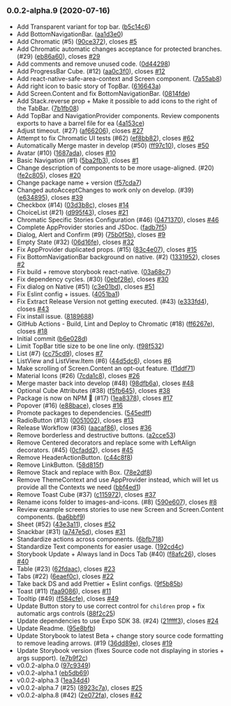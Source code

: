 ## <small>0.0.2-alpha.9 (2020-07-16)</small>

- Add Transparent variant for top bar. ([b5c14c6](https://github.com/Trampoline-CX/Cubes/commit/b5c14c6))
- Add BottomNavigationBar. ([aa1d3e0](https://github.com/Trampoline-CX/Cubes/commit/aa1d3e0))
- Add Chromatic (#5) ([90ce372](https://github.com/Trampoline-CX/Cubes/commit/90ce372)), closes [#5](https://github.com/Trampoline-CX/Cubes/issues/5)
- Add Chromatic automatic changes acceptance for protected branches. (#29) ([eb86a60](https://github.com/Trampoline-CX/Cubes/commit/eb86a60)), closes [#29](https://github.com/Trampoline-CX/Cubes/issues/29)
- Add comments and remove unused code. ([0d44298](https://github.com/Trampoline-CX/Cubes/commit/0d44298))
- Add ProgressBar Cube. (#12) ([aa0c3f0](https://github.com/Trampoline-CX/Cubes/commit/aa0c3f0)), closes [#12](https://github.com/Trampoline-CX/Cubes/issues/12)
- Add react-native-safe-area-context and Screen component. ([7a55ab8](https://github.com/Trampoline-CX/Cubes/commit/7a55ab8))
- Add right icon to basic story of TopBar. ([616643a](https://github.com/Trampoline-CX/Cubes/commit/616643a))
- Add Screen.Content and fix BottomNavigationBar. ([0814fde](https://github.com/Trampoline-CX/Cubes/commit/0814fde))
- Add Stack.reverse prop + Make it possible to add icons to the right of the TabBar. ([7b1fb08](https://github.com/Trampoline-CX/Cubes/commit/7b1fb08))
- Add TopBar and NavigationProvider components. Review components exports to have a barrel file for ea ([4a153ce](https://github.com/Trampoline-CX/Cubes/commit/4a153ce))
- Adjust timeout. (#27) ([af66206](https://github.com/Trampoline-CX/Cubes/commit/af66206)), closes [#27](https://github.com/Trampoline-CX/Cubes/issues/27)
- Attempt to fix Chromatic UI tests (#62) ([ef8bb82](https://github.com/Trampoline-CX/Cubes/commit/ef8bb82)), closes [#62](https://github.com/Trampoline-CX/Cubes/issues/62)
- Automatically Merge master in develop (#50) ([ff97c10](https://github.com/Trampoline-CX/Cubes/commit/ff97c10)), closes [#50](https://github.com/Trampoline-CX/Cubes/issues/50)
- Avatar (#10) ([1687ada](https://github.com/Trampoline-CX/Cubes/commit/1687ada)), closes [#10](https://github.com/Trampoline-CX/Cubes/issues/10)
- Basic Navigation (#1) ([5ba2fb3](https://github.com/Trampoline-CX/Cubes/commit/5ba2fb3)), closes [#1](https://github.com/Trampoline-CX/Cubes/issues/1)
- Change description of components to be more usage-aligned. (#20) ([fe2c805](https://github.com/Trampoline-CX/Cubes/commit/fe2c805)), closes [#20](https://github.com/Trampoline-CX/Cubes/issues/20)
- Change package name + version ([f57cda7](https://github.com/Trampoline-CX/Cubes/commit/f57cda7))
- Changed autoAcceptChanges to work only on develop. (#39) ([e634895](https://github.com/Trampoline-CX/Cubes/commit/e634895)), closes [#39](https://github.com/Trampoline-CX/Cubes/issues/39)
- Checkbox (#14) ([03d3b8c](https://github.com/Trampoline-CX/Cubes/commit/03d3b8c)), closes [#14](https://github.com/Trampoline-CX/Cubes/issues/14)
- ChoiceList (#21) ([d995f43](https://github.com/Trampoline-CX/Cubes/commit/d995f43)), closes [#21](https://github.com/Trampoline-CX/Cubes/issues/21)
- Chromatic Specific Stories Configuration (#46) ([0471370](https://github.com/Trampoline-CX/Cubes/commit/0471370)), closes [#46](https://github.com/Trampoline-CX/Cubes/issues/46)
- Complete AppProvider stories and JSDoc. ([fadb7f5](https://github.com/Trampoline-CX/Cubes/commit/fadb7f5))
- Dialog, Alert and Confirm (#9) ([75b0f5b](https://github.com/Trampoline-CX/Cubes/commit/75b0f5b)), closes [#9](https://github.com/Trampoline-CX/Cubes/issues/9)
- Empty State (#32) ([06d16fe](https://github.com/Trampoline-CX/Cubes/commit/06d16fe)), closes [#32](https://github.com/Trampoline-CX/Cubes/issues/32)
- Fix AppProvider duplicated props. (#15) ([83c4e07](https://github.com/Trampoline-CX/Cubes/commit/83c4e07)), closes [#15](https://github.com/Trampoline-CX/Cubes/issues/15)
- Fix BottomNavigationBar background on native. (#2) ([1331952](https://github.com/Trampoline-CX/Cubes/commit/1331952)), closes [#2](https://github.com/Trampoline-CX/Cubes/issues/2)
- Fix build + remove storybook react-native. ([03a68c7](https://github.com/Trampoline-CX/Cubes/commit/03a68c7))
- Fix dependency cycles. (#30) ([0ebf28e](https://github.com/Trampoline-CX/Cubes/commit/0ebf28e)), closes [#30](https://github.com/Trampoline-CX/Cubes/issues/30)
- Fix dialog on Native (#51) ([c3e01bd](https://github.com/Trampoline-CX/Cubes/commit/c3e01bd)), closes [#51](https://github.com/Trampoline-CX/Cubes/issues/51)
- Fix Eslint config + issues. ([4051ba1](https://github.com/Trampoline-CX/Cubes/commit/4051ba1))
- Fix Extract Release Version not getting executed. (#43) ([e333fd4](https://github.com/Trampoline-CX/Cubes/commit/e333fd4)), closes [#43](https://github.com/Trampoline-CX/Cubes/issues/43)
- Fix install issue. ([8189688](https://github.com/Trampoline-CX/Cubes/commit/8189688))
- GitHub Actions - Build, Lint and Deploy to Chromatic (#18) ([ff6267e](https://github.com/Trampoline-CX/Cubes/commit/ff6267e)), closes [#18](https://github.com/Trampoline-CX/Cubes/issues/18)
- Initial commit ([b6e028d](https://github.com/Trampoline-CX/Cubes/commit/b6e028d))
- Limit TopBar title size to be one line only. ([f98f532](https://github.com/Trampoline-CX/Cubes/commit/f98f532))
- List (#7) ([cc75cd9](https://github.com/Trampoline-CX/Cubes/commit/cc75cd9)), closes [#7](https://github.com/Trampoline-CX/Cubes/issues/7)
- ListView and ListView.Item (#6) ([44d5dc6](https://github.com/Trampoline-CX/Cubes/commit/44d5dc6)), closes [#6](https://github.com/Trampoline-CX/Cubes/issues/6)
- Make scrolling of Screen.Content an opt-out feature. ([f1ddf71](https://github.com/Trampoline-CX/Cubes/commit/f1ddf71))
- Material Icons (#26) ([7cda1c8](https://github.com/Trampoline-CX/Cubes/commit/7cda1c8)), closes [#26](https://github.com/Trampoline-CX/Cubes/issues/26)
- Merge master back into develop (#48) ([98dfb6a](https://github.com/Trampoline-CX/Cubes/commit/98dfb6a)), closes [#48](https://github.com/Trampoline-CX/Cubes/issues/48)
- Optional Cube Attributes (#38) ([f5fb645](https://github.com/Trampoline-CX/Cubes/commit/f5fb645)), closes [#38](https://github.com/Trampoline-CX/Cubes/issues/38)
- Package is now on NPM 🎉 (#17) ([1ea8378](https://github.com/Trampoline-CX/Cubes/commit/1ea8378)), closes [#17](https://github.com/Trampoline-CX/Cubes/issues/17)
- Popover (#16) ([e88bace](https://github.com/Trampoline-CX/Cubes/commit/e88bace)), closes [#16](https://github.com/Trampoline-CX/Cubes/issues/16)
- Promote packages to dependencies. ([545edff](https://github.com/Trampoline-CX/Cubes/commit/545edff))
- RadioButton (#13) ([0051002](https://github.com/Trampoline-CX/Cubes/commit/0051002)), closes [#13](https://github.com/Trampoline-CX/Cubes/issues/13)
- Release Workflow (#36) ([aacaf86](https://github.com/Trampoline-CX/Cubes/commit/aacaf86)), closes [#36](https://github.com/Trampoline-CX/Cubes/issues/36)
- Remove borderless and destructive buttons. ([a2cce53](https://github.com/Trampoline-CX/Cubes/commit/a2cce53))
- Remove Centered decorators and replace some with LeftAlign decorators. (#45) ([0cfadd2](https://github.com/Trampoline-CX/Cubes/commit/0cfadd2)), closes [#45](https://github.com/Trampoline-CX/Cubes/issues/45)
- Remove HeaderActionButton. ([c44c8f8](https://github.com/Trampoline-CX/Cubes/commit/c44c8f8))
- Remove LinkButton. ([58d815f](https://github.com/Trampoline-CX/Cubes/commit/58d815f))
- Remove Stack and replace with Box. ([78e2df8](https://github.com/Trampoline-CX/Cubes/commit/78e2df8))
- Remove ThemeContext and use AppProvider instead, which will let us provide all the Contexts we need ([bbf4ed1](https://github.com/Trampoline-CX/Cubes/commit/bbf4ed1))
- Remove Toast Cube (#37) ([c115972](https://github.com/Trampoline-CX/Cubes/commit/c115972)), closes [#37](https://github.com/Trampoline-CX/Cubes/issues/37)
- Rename icons folder to images-and-icons. (#8) ([590e607](https://github.com/Trampoline-CX/Cubes/commit/590e607)), closes [#8](https://github.com/Trampoline-CX/Cubes/issues/8)
- Review example screens stories to use new Screen and Screen.Content components. ([ba6bbf9](https://github.com/Trampoline-CX/Cubes/commit/ba6bbf9))
- Sheet (#52) ([43e3a11](https://github.com/Trampoline-CX/Cubes/commit/43e3a11)), closes [#52](https://github.com/Trampoline-CX/Cubes/issues/52)
- Snackbar (#31) ([a747e5d](https://github.com/Trampoline-CX/Cubes/commit/a747e5d)), closes [#31](https://github.com/Trampoline-CX/Cubes/issues/31)
- Standardize actions across components. ([6bfb718](https://github.com/Trampoline-CX/Cubes/commit/6bfb718))
- Standardize Text components for easier usage. ([192cd4c](https://github.com/Trampoline-CX/Cubes/commit/192cd4c))
- Storybook Update + Always land in Docs Tab (#40) ([f8afc26](https://github.com/Trampoline-CX/Cubes/commit/f8afc26)), closes [#40](https://github.com/Trampoline-CX/Cubes/issues/40)
- Table (#23) ([62fdaac](https://github.com/Trampoline-CX/Cubes/commit/62fdaac)), closes [#23](https://github.com/Trampoline-CX/Cubes/issues/23)
- Tabs (#22) ([6eaef0c](https://github.com/Trampoline-CX/Cubes/commit/6eaef0c)), closes [#22](https://github.com/Trampoline-CX/Cubes/issues/22)
- Take back DS and add Prettier + Eslint configs. ([9f5b85b](https://github.com/Trampoline-CX/Cubes/commit/9f5b85b))
- Toast (#11) ([faa9086](https://github.com/Trampoline-CX/Cubes/commit/faa9086)), closes [#11](https://github.com/Trampoline-CX/Cubes/issues/11)
- Tooltip (#49) ([f584cfe](https://github.com/Trampoline-CX/Cubes/commit/f584cfe)), closes [#49](https://github.com/Trampoline-CX/Cubes/issues/49)
- Update Button story to use correct control for `children` prop + fix automatic args controls ([88f2c25](https://github.com/Trampoline-CX/Cubes/commit/88f2c25))
- Update dependencies to use Expo SDK 38. (#24) ([21ffff3](https://github.com/Trampoline-CX/Cubes/commit/21ffff3)), closes [#24](https://github.com/Trampoline-CX/Cubes/issues/24)
- Update Readme. ([95e8bfb](https://github.com/Trampoline-CX/Cubes/commit/95e8bfb))
- Update Storybook to latest Beta + change story source code formatting to remove leading arrows. (#19 ([36dd89e](https://github.com/Trampoline-CX/Cubes/commit/36dd89e)), closes [#19](https://github.com/Trampoline-CX/Cubes/issues/19)
- Update Storybook version (fixes Source code not displaying in stories + args support). ([e7b9f2c](https://github.com/Trampoline-CX/Cubes/commit/e7b9f2c))
- v0.0.2-alpha.0 ([97c9349](https://github.com/Trampoline-CX/Cubes/commit/97c9349))
- v0.0.2-alpha.1 ([eb5db69](https://github.com/Trampoline-CX/Cubes/commit/eb5db69))
- v0.0.2-alpha.3 ([1ea34d4](https://github.com/Trampoline-CX/Cubes/commit/1ea34d4))
- v0.0.2-alpha.7 (#25) ([8923c7a](https://github.com/Trampoline-CX/Cubes/commit/8923c7a)), closes [#25](https://github.com/Trampoline-CX/Cubes/issues/25)
- v0.0.2-alpha.8 (#42) ([2e072fa](https://github.com/Trampoline-CX/Cubes/commit/2e072fa)), closes [#42](https://github.com/Trampoline-CX/Cubes/issues/42)
